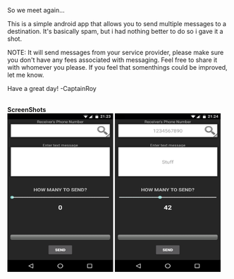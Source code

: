 So we meet again...

This is a simple android app that allows you to send multiple messages to a destination.
It's basically spam, but i had nothing better to do so i gave it a shot.

NOTE: It will send messages from your service provider, please make sure you don't have any fees associated with messaging.
Feel free to share it with whomever you please.
If you feel that somenthings could be improved, let me know.

Have a great day!
-CaptainRoy


<br>
<strong>ScreenShots</strong>
<br>
<img src="https://raw.githubusercontent.com/CaptainJRoy/Multi-Messenger/master/Screenshot_1.png" data-canonical-src="https://raw.githubusercontent.com/CaptainJRoy/Multi-Messenger/master/Screenshot_1.png" width="240" height="360" />
<img src="https://raw.githubusercontent.com/CaptainJRoy/Multi-Messenger/master/Screenshot_2.png" data-canonical-src="https://raw.githubusercontent.com/CaptainJRoy/Multi-Messenger/master/Screenshot_2.png" width="240" height="360" />
